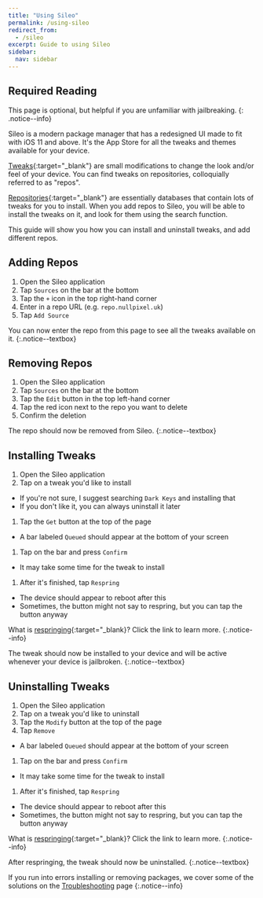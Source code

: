 ```yaml
---
title: "Using Sileo"
permalink: /using-sileo
redirect_from:
  - /sileo
excerpt: Guide to using Sileo
sidebar:
  nav: sidebar
---
```


## Required Reading

This page is optional, but helpful if you are unfamiliar with jailbreaking.
{: .notice--info}

Sileo is a modern package manager that has a redesigned UI made to fit with iOS 11 and above. It's the App Store for all the tweaks and themes available for your device.

[Tweaks](faq#what-are-tweaks){:target="_blank"} are small modifications to change the look and/or feel of your device. You can find tweaks on repositories, colloquially referred to as "repos".

[Repositories](faq#whats-a-repo){:target="_blank"} are essentially databases that contain lots of tweaks for you to install. When you add repos to Sileo, you will be able to install the tweaks on it, and look for them using the search function.

This guide will show you how you can install and uninstall tweaks, and add different repos.

## Adding Repos

1. Open the Sileo application
1. Tap `Sources` on the bar at the bottom
1. Tap the `+` icon in the top right-hand corner
1. Enter in a repo URL (e.g. `repo.nullpixel.uk`)
1. Tap `Add Source`

You can now enter the repo from this page to see all the tweaks available on it.
{:.notice--textbox}

## Removing Repos

1. Open the Sileo application
1. Tap `Sources` on the bar at the bottom
1. Tap the `Edit` button in the top left-hand corner
1. Tap the red icon next to the repo you want to delete
1. Confirm the deletion

The repo should now be removed from Sileo.
{:.notice--textbox}

## Installing Tweaks

1. Open the Sileo application
1. Tap on a tweak you'd like to install
  - If you're not sure, I suggest searching `Dark Keys` and installing that
  - If you don't like it, you can always uninstall it later
1. Tap the `Get` button at the top of the page
  - A bar labeled `Queued` should appear at the bottom of your screen
1. Tap on the bar and press `Confirm`
  - It may take some time for the tweak to install
1. After it's finished, tap `Respring`
  - The device should appear to reboot after this
  - Sometimes, the button might not say to respring, but you can tap the button anyway

What is [respringing](faq#what-is-respringing){:target="_blank}? Click the link to learn more.
{:.notice--info}

The tweak should now be installed to your device and will be active whenever your device is jailbroken.
{:.notice--textbox}

## Uninstalling Tweaks

1. Open the Sileo application
1. Tap on a tweak you'd like to uninstall
1. Tap the `Modify` button at the top of the page
1. Tap `Remove`
  - A bar labeled `Queued` should appear at the bottom of your screen
1. Tap on the bar and press `Confirm`
  - It may take some time for the tweak to install
1. After it's finished, tap `Respring`
  - The device should appear to reboot after this
  - Sometimes, the button might not say to respring, but you can tap the button anyway

What is [respringing](faq#what-is-respringing){:target="_blank}? Click the link to learn more.
{:.notice--info}

After respringing, the tweak should now be uninstalled.
{:.notice--textbox}

If you run into errors installing or removing packages, we cover some of the solutions on the [Troubleshooting](troubleshooting#sileo_errors) page
{:.notice--info}
